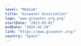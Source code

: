 ```yaml
---
level: "Medium"
title: "Giswater Association"
logo: "www.giswater.org.png"
startDate: "2023-03-01"
endDate: "2024-02-29"
link: "https://www.giswater.org/"
country: "Spain"
---
```

